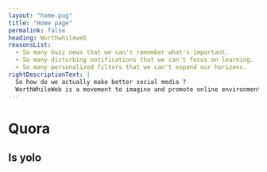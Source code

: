 ```yaml
---
layout: "home.pug"
title: "Home page"
permalink: false
heading: Worthwhileweb
reasonsList:
  - So many buzz news that we can't remember what's important.
  - So many disturbing notifications that we can't focus on learning.
  - So many personalized filters that we can't expand our horizons.
rightDescriptionText: |
  So how do we actually make better social media ?
  WorthWhileWeb is a movement to imagine and promote online environments so enriching you'll never say the internet is a waste of time again.
---
```


# Quora

## Is yolo
